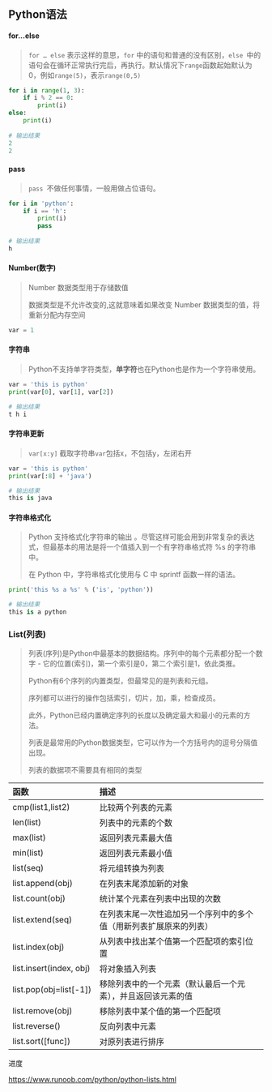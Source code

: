 ## Python语法

#### for...else

> `for … else` 表示这样的意思，`for` 中的语句和普通的没有区别，`else `中的语句会在循环正常执行完后，再执行。默认情况下`range`函数起始默认为0，例如`range(5)`，表示`range(0,5)`

```python
for i in range(1, 3):
    if i % 2 == 0:
        print(i)
else:
    print(i)
    
# 输出结果
2
2
```

#### pass

> `pass `不做任何事情，一般用做占位语句。

```python
for i in 'python':
    if i == 'h':
        print(i)
        pass
    
# 输出结果
h
```

#### Number(数字)

> Number 数据类型用于存储数值
>
> 数据类型是不允许改变的,这就意味着如果改变 Number 数据类型的值，将重新分配内存空间

```python
var = 1
```

#### 字符串

> Python不支持单字符类型，**单字符**也在Python也是作为一个字符串使用。

```python
var = 'this is python'
print(var[0], var[1], var[2])

# 输出结果
t h i
```

#### 字符串更新

> `var[x:y]` 截取字符串`var`包括x，不包括y，左闭右开

```python
var = 'this is python'
print(var[:8] + 'java')

# 输出结果
this is java
```

#### 字符串格式化

> Python 支持格式化字符串的输出 。尽管这样可能会用到非常复杂的表达式，但最基本的用法是将一个值插入到一个有字符串格式符 %s 的字符串中。
>
> 在 Python 中，字符串格式化使用与 C 中 sprintf 函数一样的语法。

```python
print('this %s a %s' % ('is', 'python'))

# 输出结果
this is a python
```

### List(列表)

> 列表(序列)是Python中最基本的数据结构。序列中的每个元素都分配一个数字 - 它的位置(索引)，第一个索引是0，第二个索引是1，依此类推。
>
> Python有6个序列的内置类型，但最常见的是列表和元组。
>
> 序列都可以进行的操作包括索引，切片，加，乘，检查成员。
>
> 此外，Python已经内置确定序列的长度以及确定最大和最小的元素的方法。
>
> 列表是最常用的Python数据类型，它可以作为一个方括号内的逗号分隔值出现。
>
> 列表的数据项不需要具有相同的类型

| 函数                      | 描述                                |
| :---------------------- | :-------------------------------- |
| cmp(list1,list2)        | 比较两个列表的元素                         |
| len(list)               | 列表中的元素的个数                         |
| max(list)               | 返回列表元素最大值                         |
| min(list)               | 返回列表元素最小值                         |
| list(seq)               | 将元组转换为列表                          |
| list.append(obj)        | 在列表末尾添加新的对象                       |
| list.count(obj)         | 统计某个元素在列表中出现的次数                   |
| list.extend(seq)        | 在列表末尾一次性追加另一个序列中的多个值（用新列表扩展原来的列表） |
| list.index(obj)         | 从列表中找出某个值第一个匹配项的索引位置              |
| list.insert(index, obj) | 将对象插入列表                           |
| list.pop(obj=list[-1])  | 移除列表中的一个元素（默认最后一个元素），并且返回该元素的值    |
| list.remove(obj)        | 移除列表中某个值的第一个匹配项                   |
| list.reverse()          | 反向列表中元素                           |
| list.sort([func])       | 对原列表进行排序                          |

进度

https://www.runoob.com/python/python-lists.html